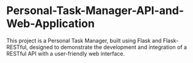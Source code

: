 # Personal-Task-Manager-API-and-Web-Application
This project is a Personal Task Manager, built using Flask and Flask-RESTful, designed to demonstrate the development and integration of a RESTful API with a user-friendly web interface. 

